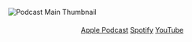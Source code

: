 ---
---

![Podcast Main Thumbnail](images/main-thumbnail.jpg)

<div style="text-align: center; margin-top: 20px;">
  <a href="https://podcasts.apple.com/podcast/강소팟/id1701380319" class="button-a">Apple Podcast</a>
  <a href="https://podcasters.spotify.com/pod/show/cheesylazy" class="button-s">Spotify</a>
  <a href="https://www.youtube.com/playlist?list=PLxwFutPC1Kq53Iam6OeVNUNdpFJqK5ArH" class="button-y">YouTube</a>
</div>
